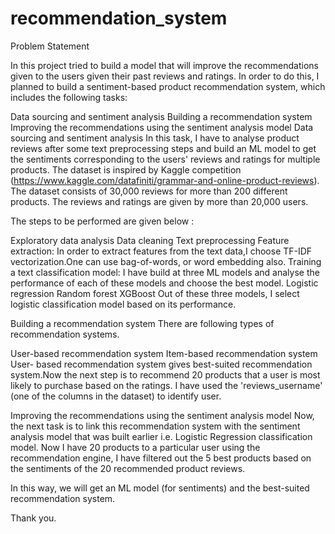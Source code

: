 # recommendation_system
Problem Statement

In this project tried to build a model that will improve the recommendations given to the users given their past reviews and ratings. In order to do this, I planned to build a sentiment-based product recommendation system, which includes the following tasks:

Data sourcing and sentiment analysis
Building a recommendation system
Improving the recommendations using the sentiment analysis model
Data sourcing and sentiment analysis In this task, I have to analyse product reviews after some text preprocessing steps and build an ML model to get the sentiments corresponding to the users' reviews and ratings for multiple products. The dataset is inspired by Kaggle competition (https://www.kaggle.com/datafiniti/grammar-and-online-product-reviews). The dataset consists of 30,000 reviews for more than 200 different products. The reviews and ratings are given by more than 20,000 users.

The steps to be performed are given below :

Exploratory data analysis
Data cleaning
Text preprocessing
Feature extraction: In order to extract features from the text data,I choose TF-IDF vectorization.One can use bag-of-words, or word embedding also.
Training a text classification model: I have build at three ML models and analyse the performance of each of these models and choose the best model.
Logistic regression
Random forest
XGBoost
Out of these three models, I select logistic classification model based on its performance.

Building a recommendation system There are following types of recommendation systems.

User-based recommendation system
Item-based recommendation system
User- based recommendation system gives best-suited recommendation system.Now the next step is to recommend 20 products that a user is most likely to purchase based on the ratings. I have used the 'reviews_username' (one of the columns in the dataset) to identify user.

Improving the recommendations using the sentiment analysis model Now, the next task is to link this recommendation system with the sentiment analysis model that was built earlier i.e. Logistic Regression classification model. Now I have 20 products to a particular user using the recommendation engine, I have filtered out the 5 best products based on the sentiments of the 20 recommended product reviews.

In this way, we will get an ML model (for sentiments) and the best-suited recommendation system.

Thank you.
